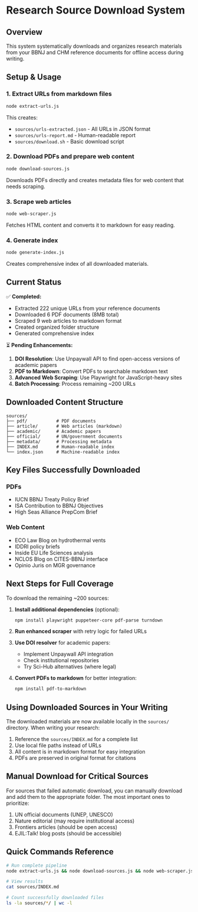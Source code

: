 # Research Source Download System

## Overview
This system systematically downloads and organizes research materials from your BBNJ and CHM reference documents for offline access during writing.

## Setup & Usage

### 1. Extract URLs from markdown files
```bash
node extract-urls.js
```
This creates:
- `sources/urls-extracted.json` - All URLs in JSON format
- `sources/urls-report.md` - Human-readable report
- `sources/download.sh` - Basic download script

### 2. Download PDFs and prepare web content
```bash
node download-sources.js
```
Downloads PDFs directly and creates metadata files for web content that needs scraping.

### 3. Scrape web articles
```bash
node web-scraper.js
```
Fetches HTML content and converts it to markdown for easy reading.

### 4. Generate index
```bash
node generate-index.js
```
Creates comprehensive index of all downloaded materials.

## Current Status

✅ **Completed:**
- Extracted 222 unique URLs from your reference documents
- Downloaded 6 PDF documents (8MB total)
- Scraped 9 web articles to markdown format
- Created organized folder structure
- Generated comprehensive index

⏳ **Pending Enhancements:**
1. **DOI Resolution**: Use Unpaywall API to find open-access versions of academic papers
2. **PDF to Markdown**: Convert PDFs to searchable markdown text
3. **Advanced Web Scraping**: Use Playwright for JavaScript-heavy sites
4. **Batch Processing**: Process remaining ~200 URLs

## Downloaded Content Structure

```
sources/
├── pdf/           # PDF documents
├── article/       # Web articles (markdown)
├── academic/      # Academic papers
├── official/      # UN/government documents
├── metadata/      # Processing metadata
├── INDEX.md       # Human-readable index
└── index.json     # Machine-readable index
```

## Key Files Successfully Downloaded

### PDFs
- IUCN BBNJ Treaty Policy Brief
- ISA Contribution to BBNJ Objectives
- High Seas Alliance PrepCom Brief

### Web Content
- ECO Law Blog on hydrothermal vents
- IDDRI policy briefs
- Inside EU Life Sciences analysis
- NCLOS Blog on CITES-BBNJ interface
- Opinio Juris on MGR governance

## Next Steps for Full Coverage

To download the remaining ~200 sources:

1. **Install additional dependencies** (optional):
   ```bash
   npm install playwright puppeteer-core pdf-parse turndown
   ```

2. **Run enhanced scraper** with retry logic for failed URLs

3. **Use DOI resolver** for academic papers:
   - Implement Unpaywall API integration
   - Check institutional repositories
   - Try Sci-Hub alternatives (where legal)

4. **Convert PDFs to markdown** for better integration:
   ```bash
   npm install pdf-to-markdown
   ```

## Using Downloaded Sources in Your Writing

The downloaded materials are now available locally in the `sources/` directory. When writing your research:

1. Reference the `sources/INDEX.md` for a complete list
2. Use local file paths instead of URLs
3. All content is in markdown format for easy integration
4. PDFs are preserved in original format for citations

## Manual Download for Critical Sources

For sources that failed automatic download, you can manually download and add them to the appropriate folder. The most important ones to prioritize:

1. UN official documents (UNEP, UNESCO)
2. Nature editorial (may require institutional access)
3. Frontiers articles (should be open access)
4. EJIL:Talk! blog posts (should be accessible)

## Quick Commands Reference

```bash
# Run complete pipeline
node extract-urls.js && node download-sources.js && node web-scraper.js && node generate-index.js

# View results
cat sources/INDEX.md

# Count successfully downloaded files
ls -la sources/*/ | wc -l
```
